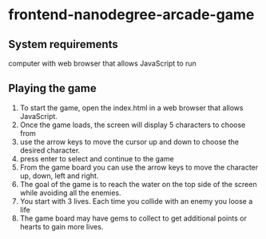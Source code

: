 frontend-nanodegree-arcade-game
===============================

System requirements
-------------------
computer with web browser that allows JavaScript to run


Playing the game
----------------
1. To start the game, open the index.html in a web browser that allows JavaScript.
2. Once the game loads, the screen will display 5 characters to choose from
3. use the arrow keys to move the cursor up and down to choose the desired character. 
4. press enter to select and continue to the game
5. From the game board you can use the arrow keys to move the character up, down, left and right.
6. The goal of the game is to reach the water on the top side of the screen while avoiding all the enemies.
7. You start with 3 lives. Each time you collide with an enemy you loose a life
8. The game board may have gems to collect to get additional points or hearts to gain more lives. 